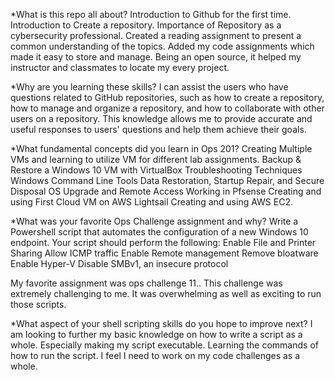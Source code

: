 *What is this repo all about?
Introduction to Github for the first time.
Introduction to Create a repository.
Importance of Repository as a cybersecurity professional.
Created a reading assignment to present a common understanding of the topics.
Added my code assignments which made it easy to store and manage.
Being an open source, it helped my instructor and classmates to locate my every project.

*Why are you learning these skills?
I can assist the users who have questions related to GitHub repositories, such as how to create a repository, how to manage and organize a repository, and how to collaborate with other users on a repository. This knowledge allows me to provide accurate and useful responses to users' questions and help them achieve their goals.

*What fundamental concepts did you learn in Ops 201?
Creating Multiple VMs and learning to utilize VM for different lab assignments.
Backup & Restore a Windows 10 VM with VirtualBox
Troubleshooting Techniques
Windows Command Line Tools
Data Restoration, Startup Repair, and Secure Disposal
OS Upgrade and Remote Access
Working in Pfsense
Creating and using First Cloud VM on AWS Lightsail
Creating and using AWS EC2.

*What was your favorite Ops Challenge assignment and why?
Write a Powershell script that automates the configuration of a new Windows 10 endpoint. Your script should perform the following: Enable File and Printer Sharing Allow ICMP traffic Enable Remote management Remove bloatware Enable Hyper-V Disable SMBv1, an insecure protocol

My favorite assignment was ops challenge 11.. This challenge was extremely challenging to me. It was overwhelming as well as exciting to run those scripts.

*What aspect of your shell scripting skills do you hope to improve next?
I am looking to further my basic knowledge on how to write a script as a whole. Especially making my script executable. Learning the commands of how to run the script. I feel I need to work on my code challenges as a whole.

